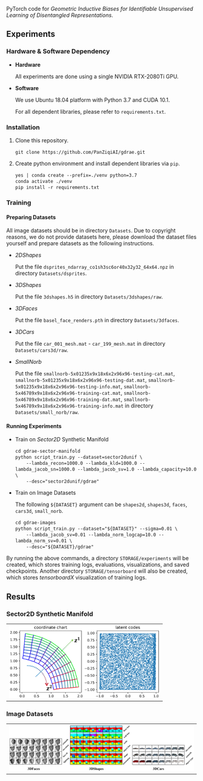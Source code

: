 
PyTorch code for *Geometric Inductive Biases for Identifiable Unsupervised Learning of Disentangled Representations*.


## Experiments

### Hardware & Software Dependency

- **Hardware**

    All experiments are done using a single NVIDIA RTX-2080Ti GPU.

- **Software**
    
    We use Ubuntu 18.04 platform with Python 3.7 and CUDA 10.1. 
    
    For all dependent libraries, please refer to ```requirements.txt```.
    
### Installation

1. Clone this repository.
    ```
    git clone https://github.com/PanZiqiAI/gdrae.git
    ```

2. Create python environment and install dependent libraries via ```pip```.
    ```
    yes | conda create --prefix=./venv python=3.7
    conda activate ./venv
    pip install -r requirements.txt
    ```

### Training

#### Preparing Datasets
All image datasets should be in directory ```Datasets```. Due to copyright reasons, we do not provide datasets here, please
download the dataset files yourself and prepare datasets as the following instructions. 

- *2DShapes*

    Put the file ```dsprites_ndarray_co1sh3sc6or40x32y32_64x64.npz``` in directory ```Datasets/dsprites```.

- *3DShapes*

    Put the file ```3dshapes.h5``` in directory ```Datasets/3dshapes/raw```.

- *3DFaces*

    Put the file ```basel_face_renders.pth``` in directory ```Datasets/3dfaces```.

- *3DCars*

    Put the file ```car_001_mesh.mat``` - ```car_199_mesh.mat``` in directory ```Datasets/cars3d/raw```.

- *SmallNorb*

    Put the file ```smallnorb-5x01235x9x18x6x2x96x96-testing-cat.mat```, ```smallnorb-5x01235x9x18x6x2x96x96-testing-dat.mat```, 
    ```smallnorb-5x01235x9x18x6x2x96x96-testing-info.mat```, ```smallnorb-5x46789x9x18x6x2x96x96-training-cat.mat```,
    ```smallnorb-5x46789x9x18x6x2x96x96-training-dat.mat```, ```smallnorb-5x46789x9x18x6x2x96x96-training-info.mat``` in directory
    ```Datasets/small_norb/raw```. 

#### Running Experiments

- Train on *Sector2D* Synthetic Manifold
    ```
    cd gdrae-sector-manifold
    python script_train.py --dataset=sector2dunif \
        --lambda_recon=1000.0 --lambda_kld=1000.0 --lambda_jacob_sn=1000.0 --lambda_jacob_sv=1.0 --lambda_capacity=10.0 \
        --desc="sector2dunif/gdrae" 
    ```

- Train on Image Datasets

    The following ```${DATASET}``` argument can be ```shapes2d```, ```shapes3d```, ```faces```, ```cars3d```, ```small_norb```.

    ```
    cd gdrae-images
    python script_train.py --dataset="${DATASET}" --sigma=0.01 \
        --lambda_jacob_sv=0.01 --lambda_norm_logcap=10.0 --lambda_norm_sv=0.01 \
        --desc="${DATASET}/gdrae"
    ```
  
By running the above commands, a directory ```STORAGE/experiments``` will be created, which stores training logs, 
evaluations, visualizations, and saved checkpoints. Another directory ```STORAGE/tensorboard``` will also be created, 
which stores *tensorboardX* visualization of training logs. 

## Results

### Sector2D Synthetic Manifold

<table style="width:auto">
    <tr>
        <td align="center"><img src="gdrae-sector-manifold/assets/exp_quali.png" width="400" /></td>
    </tr>
</table>
    
### Image Datasets

<table style="width:auto">
    <tr>
        <td align="center"><img src="gdrae-images/assets/exp_quali.png" width="800" /></td>
    </tr>
</table>
